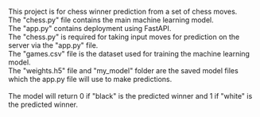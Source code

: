 This project is for chess winner prediction from a set of chess moves.<br />
The "chess.py" file contains the main machine learning model.<br />
The "app.py" contains deployment using FastAPI.<br />
The "chess.py" is required for taking input moves for prediction on the server via the "app.py" file.<br />
The "games.csv" file is the dataset used for training the machine learning model.<br />
The "weights.h5" file and "my_model" folder are the saved model files which the app.py file will use to make predictions.<br />
<br />
The model will return 0 if "black" is the predicted winner and 1 if "white" is the predicted winner.
